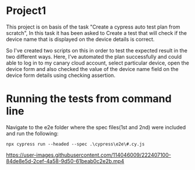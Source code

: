# Project1
This project is on basis of the task "Create a cypress auto test plan from scratch", In this task it has been asked to Create a test that will check if the device name that is displayed on the device details is correct.


  So I've created two scripts on this in order to test the expected result in the two different ways. Here, I've automated the plan successfully and could able to log in to my canary cloud account, select particular device, open the device form and also checked the value of the device name field on the device form details using checking assertion.



# Running the tests from command line
Navigate to the e2e folder where the spec files(1st and 2nd) were included and run the following:

    npx cypress run --headed --spec .\cypress\e2e\#.cy.js



https://user-images.githubusercontent.com/114046009/222407100-84de8e5d-2cef-4a58-9d50-61beab0c2e2b.mp4

